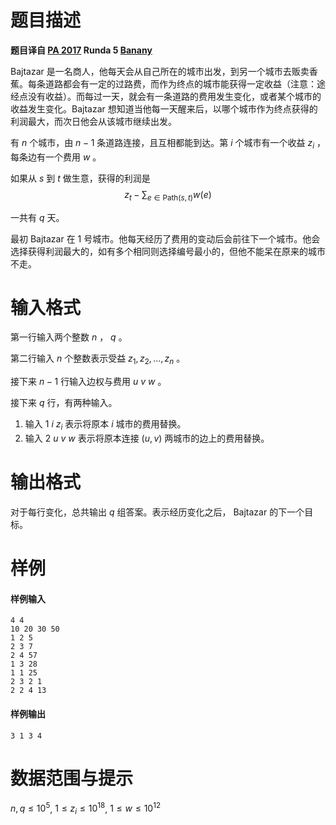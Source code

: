 
# 题目描述

**题目译自 [PA 2017](https://sio2.mimuw.edu.pl/c/pa-2017-1/dashboard/) Runda 5 [Banany](https://sio2.mimuw.edu.pl/c/pa-2017-1/p/ban/)**

Bajtazar 是一名商人，他每天会从自己所在的城市出发，到另一个城市去贩卖香蕉。每条道路都会有一定的过路费，而作为终点的城市能获得一定收益（注意：途经点没有收益）。而每过一天，就会有一条道路的费用发生变化，或者某个城市的收益发生变化。Bajtazar 想知道当他每一天醒来后，以哪个城市作为终点获得的利润最大，而次日他会从该城市继续出发。

有 $n$ 个城市，由 $n - 1$ 条道路连接，且互相都能到达。第 $i$ 个城市有一个收益 $z_i$ ，每条边有一个费用 $w$ 。

如果从 $s$ 到 $t$ 做生意，获得的利润是
$$ z_t - \sum_{e \in \mathrm{Path}(s, t)} w(e) $$

一共有 $q$ 天。

最初 Bajtazar 在 1 号城市。他每天经历了费用的变动后会前往下一个城市。他会选择获得利润最大的，如有多个相同则选择编号最小的，但他不能呆在原来的城市不走。

# 输入格式

第一行输入两个整数 $n$ ， $q$ 。

第二行输入 $n$ 个整数表示受益 $z_1 , z_2 , \dots , z_n$ 。

接下来 $n - 1$ 行输入边权与费用 $u\ v\ w$ 。

接下来 $q$ 行，有两种输入。
1. 输入 $1\ i\ z_i$ 表示将原本 $i$ 城市的费用替换。
2. 输入 $2\ u\ v\ w$ 表示将原本连接 $(u, v)$ 两城市的边上的费用替换。

# 输出格式

对于每行变化，总共输出 $q$ 组答案。表示经历变化之后， Bajtazar 的下一个目标。

# 样例

#### 样例输入
```plain
4 4
10 20 30 50
1 2 5
2 3 7
2 4 57
1 3 28
1 1 25
2 3 2 1
2 2 4 13
```

#### 样例输出
```plain
3 1 3 4
```

# 数据范围与提示

$n, q \le 10^5$, $1 \le z_i \le 10^{18}$, $1 \le w \le 10^{12}$


